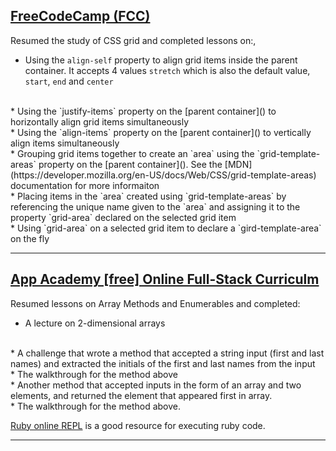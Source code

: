 ## [FreeCodeCamp (FCC)](https://freecodecamp.org/)
Resumed the study of CSS grid and completed lessons on:,
* Using the `align-self` property to align grid items inside the parent container. It accepts 4 values `stretch` which is also the default value, `start`,  `end` and `center`
<br>
* Using the `justify-items` property on the [parent container]() to horizontally align grid items simultaneously
<br>
* Using the `align-items` property on the [parent container]() to vertically align items simultaneously
<br>
* Grouping grid items together to create an `area` using the `grid-template-areas` property on the [parent container](). See the [MDN](https://developer.mozilla.org/en-US/docs/Web/CSS/grid-template-areas) documentation for more informaiton
<br>
* Placing items in the `area` created using `grid-template-areas` by referencing the unique name given to the `area` and assigning it to the property `grid-area` declared on the selected grid item
<br>
* Using `grid-area` on a selected grid item to declare a `gird-template-area` on the fly
<hr>

## [App Academy [free] Online Full-Stack Curriculm](https://open.appacademy.io)
Resumed lessons on Array Methods and Enumerables and completed:
* A lecture on 2-dimensional arrays
<br>
* A challenge that wrote a method that accepted a string input (first and last names) and extracted the initials of the first and last names from the input 
<br>
* The walkthrough for the method above
<br>
* Another method that accepted inputs in the form of an array and two elements, and returned the element that appeared first in array.
<br>
* The walkthrough for the method above.

[Ruby online REPL](https://repl.it) is a good resource for executing ruby code.
<hr>